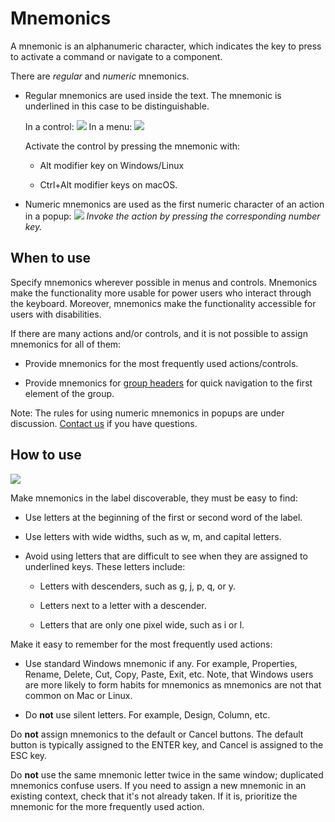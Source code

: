 <!-- Copyright 2000-2024 JetBrains s.r.o. and contributors. Use of this source code is governed by the Apache 2.0 license. -->

# Mnemonics

A mnemonic is an alphanumeric character, which indicates the key to press to activate a command or navigate to a component.

There are *regular* and *numeric* mnemonics.

* Regular mnemonics are used inside the text. The mnemonic is underlined in this case to be distinguishable.

  In a control:
  ![](inside.png)
  In a menu:
  ![](menu.png)

  Activate the control by pressing the mnemonic with:

    * Alt modifier key on Windows/Linux

    * Ctrl+Alt modifier keys on macOS.

* Numeric mnemonics are used as the first numeric character of an action in a popup:
  ![](first.png)
  _Invoke the action by pressing the corresponding number key._

## When to use

Specify mnemonics wherever possible in menus and controls. Mnemonics make the functionality more usable for power users who interact through the keyboard. Moreover, mnemonics make the functionality accessible for users with disabilities.

If there are many actions and/or controls, and it is not possible to assign mnemonics for all of them:

* Provide mnemonics for the most frequently used actions/controls.

* Provide mnemonics for [group headers](group_header.md) for quick navigation to the first element of the group.

Note: The rules for using numeric mnemonics in popups are under discussion. [Contact us](https://github.com/JetBrains/ui/issues) if you have questions.

## How to use

![](letters.png)

Make mnemonics in the label discoverable, they must be easy to find:

* Use letters at the beginning of the first or second word of the label.

* Use letters with wide widths, such as w, m, and capital letters.

* Avoid using letters that are difficult to see when they are assigned to underlined keys. These letters include:

    * Letters with descenders, such as g, j, p, q, or y.

    * Letters next to a letter with a descender.

    * Letters that are only one pixel wide, such as i or l.

Make it easy to remember for the most frequently used actions:

* Use standard Windows mnemonic if any. For example, Properties, Rename, Delete, Cut, Copy, Paste, Exit, etc.
  Note, that Windows users are more likely to form habits for mnemonics as mnemonics are not that common on Mac or Linux.

* Do **not** use silent letters. For example, Design, Column, etc.

Do **not** assign mnemonics to the default or Cancel buttons. The default button is typically assigned to the ENTER key, and Cancel is assigned to the ESC key.

Do **not** use the same mnemonic letter twice in the same window; duplicated mnemonics confuse users. If you need to assign a new mnemonic in an existing context, check that it's not already taken. If it is, prioritize the mnemonic for the more frequently used action.

